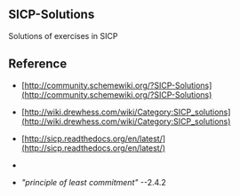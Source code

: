 ## SICP-Solutions
Solutions of exercises in SICP

## Reference
*  [http://community.schemewiki.org/?SICP-Solutions](http://community.schemewiki.org/?SICP-Solutions)      
*  [http://wiki.drewhess.com/wiki/Category:SICP_solutions](http://wiki.drewhess.com/wiki/Category:SICP_solutions)    
*  [http://sicp.readthedocs.org/en/latest/](http://sicp.readthedocs.org/en/latest/)    
*  
    
    
*	*"principle of least commitment"* --2.4.2
